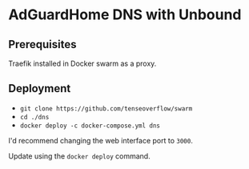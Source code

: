 # AdGuardHome DNS with Unbound

## Prerequisites

Traefik installed in Docker swarm as a proxy.

## Deployment

* `git clone https://github.com/tenseoverflow/swarm`
* `cd ./dns`
* `docker deploy -c docker-compose.yml dns`

I'd recommend changing the web interface port to `3000`.

Update using the `docker deploy` command.